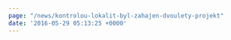 ```yaml
---
page: "/news/kontrolou-lokalit-byl-zahajen-dvoulety-projekt"
date: '2016-05-29 05:13:25 +0000'
---
```

